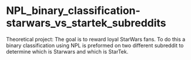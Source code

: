 # NPL_binary_classification-starwars_vs_startek_subreddits
Theoretical project:  The goal is to reward loyal StarWars fans. To do this a  binary classification using NPL is preformed on two different subreddit to determine which is Starwars and which is StarTek.
